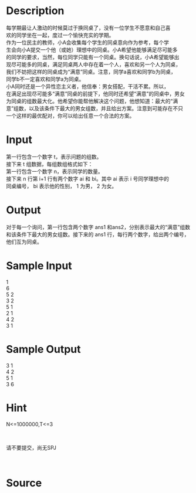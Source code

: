 
# Description

<div class="content"><div>每学期最让人激动的时候莫过于换同桌了，没有一位学生不愿意和自己喜</div>
<div>欢的同学坐在一起，度过一个愉快充实的学期。</div>
<div>作为一位民主的教师，小A会收集每个学生的同桌意向作为参考，每个学</div>
<div>生会向小A提交一个他（或她）理想中的同桌。小A希望他能够满足尽可能多</div>
<div>的同学的要求，当然，每位同学只能有一个同桌。换句话说，小A希望能够出</div>
<div>现尽可能多的同桌，满足同桌两人中存在着一个人，喜欢和另一个人为同桌，</div>
<div>我们不妨把这样的同桌成为“满意”同桌。注意，同学a喜欢和同学b为同桌，</div>
<div>同学b不一定喜欢和同学a为同桌。</div>
<div>小A同时还是一个异性恋主义者，他信奉：男女搭配，干活不累。所以，</div>
<div>在满足出现尽可能多“满意”同桌的前提下，他同时还希望“满意”的同桌中，男女</div>
<div>为同桌的组数最大化。他希望你能帮他解决这个问题，他想知道：最大的“满</div>
<div>意”组数，以及该条件下最大的男女组数，并且给出方案。注意到可能存在不只</div>
<div>一个这样的最优配对，你可以给出任意一个合法的方案。</div>
<div></div>
<p></p></div>

# Input

<div class="content"><div>第一行包含一个数字 t，表示问题的组数。</div>
<div>接下来 t 组数据，每组数组格式如下：</div>
<div>第一行包含一个数字 n，表示同学的数量。</div>
<div>接下来 n 行第 i+1 行有两个数字 ai 和 bi。其中 ai 表示 i 号同学理想中的</div>
<div>同桌编号， bi 表示他的性别， 1 为男， 2 为女。</div>
<div></div>
<p></p></div>

# Output

<div class="content"><div>对于每一个询问，第一行包含两个数字 ans1 和ans2，分别表示最大的“满意”组数和该条件下最大的男女组数。接下来的 ans1 行，每行两个数字，给出两个编号，他们互为同桌。</div>
<div></div>
<p></p></div>

# Sample Input

<div class="content"><span class="sampledata">1<br/>
6<br/>
5 2<br/>
3 2<br/>
5 1<br/>
2 1<br/>
4 2<br/>
3 1</span></div>

# Sample Output

<div class="content"><span class="sampledata">3 1<br/>
4 2<br/>
5 1<br/>
3 6</span></div>

# Hint

<div class="content"><p></p><p>N&lt;=1000000,T&lt;=3</p><br/>
<p>请不要提交，尚无SPJ</p><br/>
<p></p><p></p></div>

# Source

<div class="content"><p><a href="problemset.php?search="></a></p></div>

